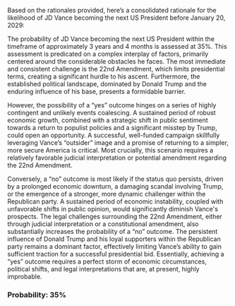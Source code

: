 Based on the rationales provided, here’s a consolidated rationale for the likelihood of JD Vance becoming the next US President before January 20, 2029:

The probability of JD Vance becoming the next US President within the timeframe of approximately 3 years and 4 months is assessed at 35%. This assessment is predicated on a complex interplay of factors, primarily centered around the considerable obstacles he faces. The most immediate and consistent challenge is the 22nd Amendment, which limits presidential terms, creating a significant hurdle to his ascent.  Furthermore, the established political landscape, dominated by Donald Trump and the enduring influence of his base, presents a formidable barrier.

However, the possibility of a “yes” outcome hinges on a series of highly contingent and unlikely events coalescing. A sustained period of robust economic growth, combined with a strategic shift in public sentiment towards a return to populist policies and a significant misstep by Trump, could open an opportunity. A successful, well-funded campaign skillfully leveraging Vance’s “outsider” image and a promise of returning to a simpler, more secure America is critical. Most crucially, this scenario requires a relatively favorable judicial interpretation or potential amendment regarding the 22nd Amendment.

Conversely, a “no” outcome is most likely if the status quo persists, driven by a prolonged economic downturn, a damaging scandal involving Trump, or the emergence of a stronger, more dynamic challenger within the Republican party. A sustained period of economic instability, coupled with unfavorable shifts in public opinion, would significantly diminish Vance's prospects. The legal challenges surrounding the 22nd Amendment, either through judicial interpretation or a constitutional amendment, also substantially increases the probability of a “no” outcome.  The persistent influence of Donald Trump and his loyal supporters within the Republican party remains a dominant factor, effectively limiting Vance’s ability to gain sufficient traction for a successful presidential bid. Essentially, achieving a “yes” outcome requires a perfect storm of economic circumstances, political shifts, and legal interpretations that are, at present, highly improbable.

### Probability: 35%
